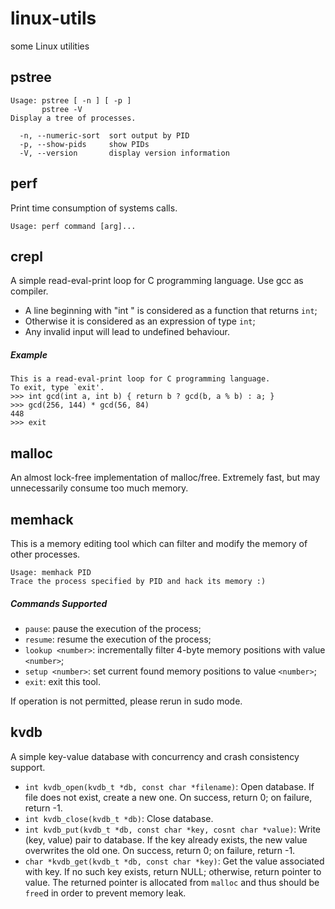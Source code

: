 # linux-utils
some Linux utilities

pstree
-------

    Usage: pstree [ -n ] [ -p ]
           pstree -V
    Display a tree of processes.

      -n, --numeric-sort  sort output by PID
      -p, --show-pids     show PIDs
      -V, --version       display version information
      
perf
-----
Print time consumption of systems calls.

    Usage: perf command [arg]...

crepl
------
A simple read-eval-print loop for C programming language. Use gcc as compiler.

- A line beginning with "int " is considered as a function that returns `int`;
- Otherwise it is considered as an expression of type `int`;
- Any invalid input will lead to undefined behaviour.

##### Example #####
    
    This is a read-eval-print loop for C programming language.
    To exit, type `exit'.
    >>> int gcd(int a, int b) { return b ? gcd(b, a % b) : a; }
    >>> gcd(256, 144) * gcd(56, 84)
    448
    >>> exit

malloc
-----
An almost lock-free implementation of malloc/free. Extremely fast, but may unnecessarily consume too much memory.
    
memhack
-----
This is a memory editing tool which can filter and modify the memory of other processes.

    Usage: memhack PID
    Trace the process specified by PID and hack its memory :)
    
##### Commands Supported #####
- `pause`: pause the execution of the process;
- `resume`: resume the execution of the process;
- `lookup <number>`: incrementally filter 4-byte memory positions with value `<number>`;
- `setup <number>`: set current found memory positions to value `<number>`;
- `exit`: exit this tool.

If operation is not permitted, please rerun in sudo mode.

kvdb
-----
A simple key-value database with concurrency and crash consistency support.

- `int kvdb_open(kvdb_t *db, const char *filename)`:
Open database. If file does not exist, create a new one.
On success, return 0; on failure, return -1.
- `int kvdb_close(kvdb_t *db)`:
Close database.
- `int kvdb_put(kvdb_t *db, const char *key, cosnt char *value)`:
Write (key, value) pair to database. If the key already exists, the new value overwrites the old one.
On success, return 0; on failure, return -1.
- `char *kvdb_get(kvdb_t *db, const char *key)`:
Get the value associated with key.
If no such key exists, return NULL; otherwise, return pointer to value. The returned pointer is allocated from `malloc` and thus should be `free`d in order to prevent memory leak.
